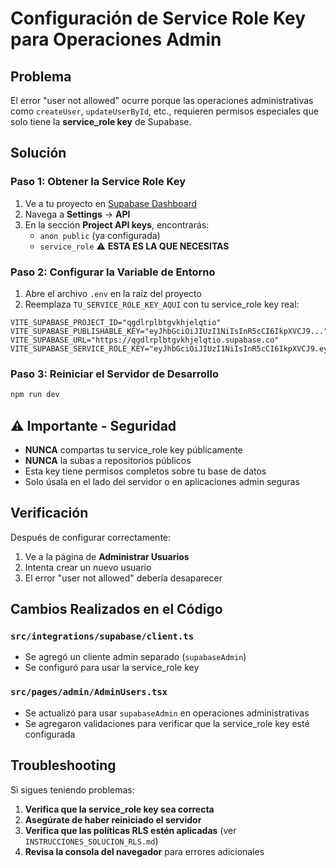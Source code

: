 # Configuración de Service Role Key para Operaciones Admin

## Problema
El error "user not allowed" ocurre porque las operaciones administrativas como `createUser`, `updateUserById`, etc., requieren permisos especiales que solo tiene la **service_role key** de Supabase.

## Solución

### Paso 1: Obtener la Service Role Key

1. Ve a tu proyecto en [Supabase Dashboard](https://supabase.com/dashboard)
2. Navega a **Settings** → **API**
3. En la sección **Project API keys**, encontrarás:
   - `anon public` (ya configurada)
   - `service_role` ⚠️ **ESTA ES LA QUE NECESITAS**

### Paso 2: Configurar la Variable de Entorno

1. Abre el archivo `.env` en la raíz del proyecto
2. Reemplaza `TU_SERVICE_ROLE_KEY_AQUI` con tu service_role key real:

```env
VITE_SUPABASE_PROJECT_ID="qgdlrplbtgvkhjelqtio"
VITE_SUPABASE_PUBLISHABLE_KEY="eyJhbGciOiJIUzI1NiIsInR5cCI6IkpXVCJ9..."
VITE_SUPABASE_URL="https://qgdlrplbtgvkhjelqtio.supabase.co"
VITE_SUPABASE_SERVICE_ROLE_KEY="eyJhbGciOiJIUzI1NiIsInR5cCI6IkpXVCJ9.eyJpc3MiOiJzdXBhYmFzZSIsInJlZiI6InFnZGxycGxidGd2a2hqZWxxdGlvIiwicm9sZSI6InNlcnZpY2Vfcm9sZSIsImlhdCI6MTc1NDQxNDU3MSwiZXhwIjoyMDY5OTkwNTcxfQ.TU_SERVICE_ROLE_KEY_REAL"
```

### Paso 3: Reiniciar el Servidor de Desarrollo

```bash
npm run dev
```

## ⚠️ Importante - Seguridad

- **NUNCA** compartas tu service_role key públicamente
- **NUNCA** la subas a repositorios públicos
- Esta key tiene permisos completos sobre tu base de datos
- Solo úsala en el lado del servidor o en aplicaciones admin seguras

## Verificación

Después de configurar correctamente:

1. Ve a la página de **Administrar Usuarios**
2. Intenta crear un nuevo usuario
3. El error "user not allowed" debería desaparecer

## Cambios Realizados en el Código

### `src/integrations/supabase/client.ts`
- Se agregó un cliente admin separado (`supabaseAdmin`)
- Se configuró para usar la service_role key

### `src/pages/admin/AdminUsers.tsx`
- Se actualizó para usar `supabaseAdmin` en operaciones administrativas
- Se agregaron validaciones para verificar que la service_role key esté configurada

## Troubleshooting

Si sigues teniendo problemas:

1. **Verifica que la service_role key sea correcta**
2. **Asegúrate de haber reiniciado el servidor**
3. **Verifica que las políticas RLS estén aplicadas** (ver `INSTRUCCIONES_SOLUCION_RLS.md`)
4. **Revisa la consola del navegador** para errores adicionales